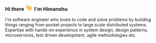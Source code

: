 ### Hi there <img src="https://github.com/hkm007/hkm007/blob/master/Assets/Hi.gif" height ="20px"  width="25px"> I'm Himanshu

I'm software engineer who loves to code and solve problems by building things ranging from pocket projects to large scale distributed systems. Expertise with hands-on experience in system design, design patterns, microservices, test driven development, agile methodologies etc.
